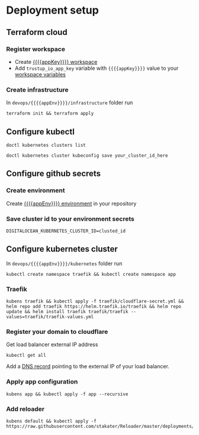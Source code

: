 # Deployment setup

## Terraform cloud

### Register workspace

- Create [{{{{appKey}}}} workspace](https://app.terraform.io/app/{{{{terraformOrganizationName}}}}/workspaces/new)
- Add `trustup_io_app_key` variable with `{{{{appKey}}}}` value to your [workspace variables](https://app.terraform.io/app/{{{{terraformOrganizationName}}}}/workspaces/{{{{appKey}}}}/variables)

### Create infrastructure

In `devops/{{{{appEnv}}}}/infrastructure` folder run

```shell
terraform init && terraform apply
```

## Configure kubectl

```shell
doctl kubernetes clusters list
```

```shell
doctl kubernetes cluster kubeconfig save your_cluster_id_here
```

## Configure github secrets

### Create environment

Create [{{{{appEnv}}}} environment](https://github.com/{{{{githubOrganizationName}}}}/{{{{appKey}}}}/settings/environments) in your repository

### Save cluster id to your environment secrets

```shell
DIGITALOCEAN_KUBERNETES_CLUSTER_ID=clusted_id
```

## Configure kubernetes cluster

In `devops/{{{{appEnv}}}}/kubernetes` folder run

```shell
kubectl create namespace traefik && kubectl create namespace app
```

### Traefik

```shell
kubens traefik && kubectl apply -f traefik/cloudflare-secret.yml && helm repo add traefik https://helm.traefik.io/traefik && helm repo update && helm install traefik traefik/traefik --values=traefik/traefik-values.yml
```

### Register your domain to cloudflare

Get load balancer external IP address

```shell
kubectl get all
```

Add a [DNS record](https://dash.cloudflare.com) pointing to the external IP of your load balancer.

### Apply app configuration

```shell
kubens app && kubectl apply -f app --recursive
```

### Add reloader

```shell
kubens default && kubectl apply -f https://raw.githubusercontent.com/stakater/Reloader/master/deployments/kubernetes/reloader.yaml
```
